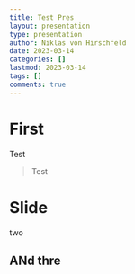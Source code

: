 ```yaml
---
title: Test Pres
layout: presentation
type: presentation
author: Niklas von Hirschfeld
date: 2023-03-14
categories: []
lastmod: 2023-03-14
tags: []
comments: true
---
```


# First

Test

> Test

# Slide

two

## ANd thre
